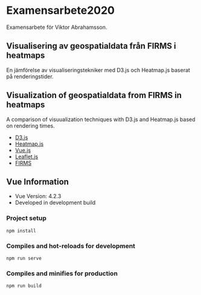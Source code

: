 # Examensarbete2020

Examensarbete för Viktor Abrahamsson.

## Visualisering av geospatialdata från FIRMS i heatmaps

En jämförelse av visualiseringstekniker med D3.js och Heatmap.js baserat på renderingstider.

## Visualization of geospatialdata from FIRMS in heatmaps

A comparison of visuualization techniques with D3.js and Heatmap.js based on rendering times.

- [D3.js](https://d3js.org/)
- [Heatmap.js](https://www.patrick-wied.at/static/heatmapjs/)
- [Vue.js](https://vuejs.org/)
- [Leaflet.js](https://leafletjs.com/)
- [FIRMS](https://firms.modaps.eosdis.nasa.gov/)

## Vue Information

- Vue Version: 4.2.3
- Developed in development build

### Project setup

```
npm install
```

### Compiles and hot-reloads for development

```
npm run serve
```

### Compiles and minifies for production

```
npm run build
```
